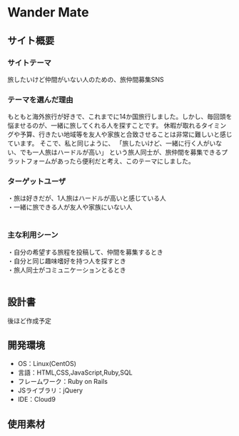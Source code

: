 # Wander Mate
## サイト概要
### サイトテーマ
旅したいけど仲間がいない人のための、旅仲間募集SNS
​
### テーマを選んだ理由
もともと海外旅行が好きで、これまでに14か国旅行しました。しかし、毎回頭を悩ませるのが、一緒に旅してくれる人を探すことです。
休暇が取れるタイミングや予算、行きたい地域等を友人や家族と合致させることは非常に難しいと感じています。
そこで、私と同じように、
「旅したいけど、一緒に行く人がいない、でも一人旅はハードルが高い」
という旅人同士が、旅仲間を募集できるプラットフォームがあったら便利だと考え、このテーマにしました。
​
### ターゲットユーザ
・旅は好きだが、1人旅はハードルが高いと感じている人<br>
・一緒に旅できる人が友人や家族にいない人<br>
​
### 主な利用シーン
・自分の希望する旅程を投稿して、仲間を募集するとき<br>
・自分と同じ趣味嗜好を持つ人を探すとき<br>
・旅人同士がコミュニケーションとるとき<br>
​
## 設計書
後ほど作成予定
​
## 開発環境
- OS：Linux(CentOS)
- 言語：HTML,CSS,JavaScript,Ruby,SQL
- フレームワーク：Ruby on Rails
- JSライブラリ：jQuery
- IDE：Cloud9
​
## 使用素材
<!-- - 外部サービスの画像素材・音声素材を使用した場合は、必ずサービス名とURLを明記してください。 -->
<!-- - アプリケーションの実装に使用したgem/bootstrapのリファレンスなどの記載は不要です。 -->
<!-- - 使用しない場合は、使用素材の項目をREADMEから削除してください。 -->
<!-- - 架空の団体・題材を前提にポートフォリオを制作する場合、下記のテンプレートを当項目内に記載しましょう。 -->
<!-- 【テンプレート】 -->
<!-- 著作権を考慮し、架空のデータを扱う予定です。 -->
<!-- なお今後、実在するデータを利用する際には、事前に著作権保持者と契約を結んだ上で利用します。 -->